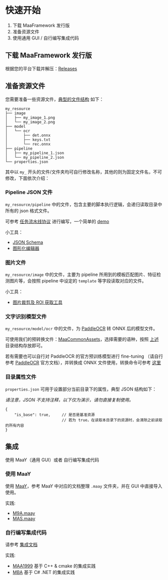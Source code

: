 # 快速开始

1. 下载 MaaFramework 发行版
2. 准备资源文件
3. 使用通用 GUI / 自行编写集成代码

## 下载 MaaFramework 发行版

根据您的平台下载并解压：[Releases](https://github.com/MaaAssistantArknights/MaaFramework/releases)

## 准备资源文件

您需要准备一些资源文件，[典型的文件结构](https://github.com/MaaAssistantArknights/MaaFramework/blob/main/sample/resource) 如下：

```tree
my_resource
├── image
│   ├── my_image_1.png
│   └── my_image_2.png
├── model
│   └── ocr
│       ├── det.onnx
│       ├── keys.txt
│       └── rec.onnx
├── pipeline
│   ├── my_pipeline_1.json
│   └── my_pipeline_2.json
└── properties.json
```

其中以 `my_` 开头的文件/文件夹均可自行修改名称，其他的则为固定文件名，不可修改，下面依次介绍：

### Pipeline JSON 文件

`my_resource/pipeline` 中的文件，包含主要的脚本执行逻辑，会递归读取目录中所有的 json 格式文件。

可参考 [任务流水线协议](3.1-任务流水线协议.md) 进行编写，一个简单的 [demo](https://github.com/MaaAssistantArknights/MaaFramework/blob/main/sample/resource/pipeline/sample.json)

小工具：

- [JSON Schema](https://github.com/MaaAssistantArknights/MaaFramework/blob/main/tools/pipeline.schema.json)
- [图形化编辑器](https://github.com/MaaAssistantArknights/MaaJsonViewer)

### 图片文件

`my_resource/image` 中的文件，主要为 pipeline 所用到的模板匹配图片、特征检测图片等，会按照 pipeline 中设定的 `template` 等字段读取对应的文件。

小工具：

- [图片裁剪及 ROI 获取工具](https://github.com/MaaAssistantArknights/MaaFramework/tree/main/tools/ImageCropper)

### 文字识别模型文件

`my_resource/model/ocr` 中的文件，为 [PaddleOCR](https://github.com/PaddlePaddle/PaddleOCR) 转 ONNX 后的模型文件。

可使用我们的预转换文件：[MaaCommonAssets](https://github.com/MaaAssistantArknights/MaaCommonAssets/tree/main/OCR)，选择需要的语种，按照 [上述](#准备资源文件) 目录结构存放即可。

若有需要也可以自行对 PaddleOCR 的官方预训练模型进行 fine-tuning （请自行参考 [PaddleOCR](https://github.com/PaddlePaddle/PaddleOCR) 官方文档），并转换成 ONNX 文件使用，转换命令可参考 [这里](https://github.com/MaaAssistantArknights/MaaCommonAssets/tree/main/OCR#command)

### 目录属性文件

`properties.json` 可用于设置部分当前目录下的属性，典型 JSON 结构如下：

_请注意，JSON 不支持注释，以下仅为演示，请勿直接复制使用。_

```jsonc
{
    "is_base": true,     // 是否是基准资源
                         // 若为 true，在读取本目录下的资源时，会清除之前读取的所有内容
}
```

## 集成

使用 MaaY（通用 GUI）或者 自行编写集成代码

### 使用 MaaY

使用 [MaaY](https://github.com/MaaAssistantArknights/MaaY)，参考 MaaY 中对应的文档整理 `.maay` 文件夹，并在 GUI 中直接导入使用。

实践:

- [M9A.maay](https://github.com/MaaAssistantArknights/MAA1999/tree/main/.maay)
- [MAS.maay](https://github.com/MaaAssistantArknights/MaaAssistantSkland/tree/main/.maay)

### 自行编写集成代码

请参考 [集成文档](2.1-集成文档.md)

实践:

- [MAA1999](https://github.com/MaaAssistantArknights/MAA1999) 基于 C++ & cmake 的集成实践
- [MBA](https://github.com/MaaAssistantArknights/MBA) 基于 C# .NET 的集成实践
